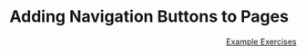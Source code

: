 <h1>Adding Navigation Buttons to Pages</h1>

<a style="float:right;" href="exercises.html" class="btn2">Example Exercises</a>
